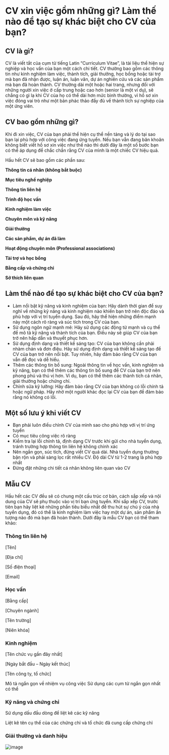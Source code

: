 # CV xin việc gồm những gì? Làm thế nào để tạo sự khác biệt cho CV của bạn?

## CV là gì?
CV là viết tắt của cụm từ tiếng Latin “Curriculum Vitae”, là tài liệu thể hiện sự nghiệp và học vấn của bạn một cách chi tiết. CV thường bao gồm các thông tin như kinh nghiệm làm việc, thành tích, giải thưởng, học bổng hoặc tài trợ mà bạn đã nhận được, luận án, luận văn, dự án nghiên cứu và các sản phẩm mà bạn đã hoàn thành. CV thường dài một hoặc hai trang, nhưng đối với những người xin việc ở cấp trung hoặc cao hơn (senior là một ví dụ), sẽ chẳng có gì lạ khi CV của họ có thể dài hơn mức bình thường, vì hồ sơ xin việc đóng vai trò như một bản phác thảo đầy đủ về thành tích sự nghiệp của một ứng viên.

## CV bao gồm những gì?

Khi đi xin việc, CV của bạn phải thể hiện cụ thể nền tảng và lý do tại sao bạn lại phù hợp với công việc đang ứng tuyển. Nếu bạn vẫn đang băn khoăn không biết viết hồ sơ xin việc như thế nào thì dưới đây là một số bước bạn có thể áp dụng để chắc chắn rằng CV của mình là một chiếc CV hiệu quả.

Hầu hết CV sẽ bao gồm các phần sau:

**Thông tin cá nhân (không bắt buộc)**

**Mục tiêu nghề nghiệp**

**Thông tin liên hệ**

**Trình độ học vấn**

**Kinh nghiệm làm việc**

**Chuyên môn và kỹ năng**

**Giải thưởng**

**Các sản phẩm, dự án đã làm**

**Hoạt động chuyên môn (Professional associations)**

**Tài trợ và học bổng**

**Bằng cấp và chứng chỉ**

**Sở thích liên quan**

## Làm thế nào để tạo sự khác biệt cho CV của bạn?

- Làm nổi bật kỹ năng và kinh nghiệm của bạn: Hãy dành thời gian để suy nghĩ về những kỹ năng và kinh nghiệm nào khiến bạn trở nên độc đáo và phù hợp với vị trí tuyển dụng. Sau đó, hãy thể hiện những điểm mạnh này một cách rõ ràng và súc tích trong CV của bạn.
- Sử dụng ngôn ngữ mạnh mẽ: Hãy sử dụng các động từ mạnh và cụ thể để mô tả kỹ năng và thành tích của bạn. Điều này sẽ giúp CV của bạn trở nên hấp dẫn và thuyết phục hơn.
- Sử dụng định dạng và thiết kế sáng tạo: CV của bạn không cần phải nhàm chán và đơn điệu. Hãy sử dụng định dạng và thiết kế sáng tạo để CV của bạn trở nên nổi bật. Tuy nhiên, hãy đảm bảo rằng CV của bạn vẫn dễ đọc và dễ hiểu.
- Thêm các thông tin bổ sung: Ngoài thông tin về học vấn, kinh nghiệm và kỹ năng, bạn có thể thêm các thông tin bổ sung để CV của bạn trở nên phong phú và thú vị hơn. Ví dụ, bạn có thể thêm các thành tích cá nhân, giải thưởng hoặc chứng chỉ.
- Chỉnh sửa kỹ lưỡng: Hãy đảm bảo rằng CV của bạn không có lỗi chính tả hoặc ngữ pháp. Hãy nhờ một người khác đọc lại CV của bạn để đảm bảo rằng nó không có lỗi.

## Một số lưu ý khi viết CV
- Bạn phải luôn điều chỉnh CV của mình sao cho phù hợp với vị trí ứng tuyển
- Có mục tiêu công việc rõ ràng
- Kiểm tra lại lỗi chính tả, định dạng CV trước khi gửi cho nhà tuyển dụng, tránh trường hợp thông tin liên hệ không chính xác
- Nên ngắn gọn, súc tích, đừng viết CV quá dài. Nhà tuyển dụng thường bận rộn và phải sàng lọc rất nhiều CV. Độ dài CV từ 1-2 trang là phù hợp nhất
- Đừng đặt những chi tiết cá nhân không liên quan vào CV

##  Mẫu CV
Hầu hết các CV đều sẽ có chung một cấu trúc cơ bản, cách sắp xếp và nội dung của CV sẽ phụ thuộc vào vị trí bạn ứng tuyển. Khi sắp xếp CV, trước tiên bạn hãy liệt kê những phần tiêu biểu nhất để thu hút sự chú ý của nhà tuyển dụng, đó có thể là kinh nghiệm làm việc hay một dự án, sản phẩm ấn tượng nào đó mà bạn đã hoàn thành. Dưới đây là mẫu CV bạn có thể tham khảo:

### Thông tin liên hệ

[Tên]

[Địa chỉ]

[Số điện thoại]

[Email]

### Học vấn

[Bằng cấp]

[Chuyên ngành]

[Tên trường]

[Niên khóa]

### Kinh nghiệm

[Tên chức vụ gần đây nhất]

[Ngày bắt đầu – Ngày kết thúc]

[Tên công ty, tổ chức]

Mô tả ngắn gọn về nhiệm vụ công việc
Sử dụng các cụm từ ngắn gọn nhất có thể

### Kỹ năng và chứng chỉ

Sử dụng dấu đầu dòng để liệt kê các kỹ năng

Liệt kê tên cụ thể của các chứng chỉ và tổ chức đã cung cấp chứng chỉ

### Giải thưởng và danh hiệu

![image](https://github.com/thangdtph27626/CV/assets/109157942/16aebdf2-4802-46de-9515-0405db81e59b)
